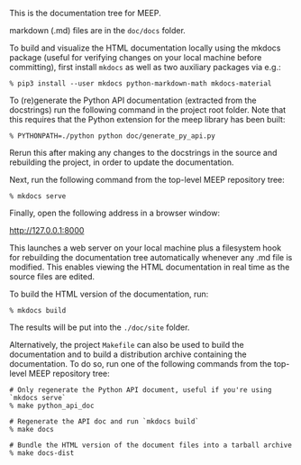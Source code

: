 This is the documentation tree for MEEP.

markdown (.md) files are in the `doc/docs` folder.

To build and visualize the HTML documentation locally using the mkdocs package
(useful for verifying changes on your local machine before committing), first
install `mkdocs` as well as two auxiliary packages via e.g.:

```
% pip3 install --user mkdocs python-markdown-math mkdocs-material
```

To (re)generate the Python API documentation (extracted from the docstrings)
run the following command in the project root folder. Note that this requires
that the Python extension for the meep library has been built:

```
% PYTHONPATH=./python python doc/generate_py_api.py
```

Rerun this after making any changes to the docstrings in the source and
rebuilding the project, in order to update the documentation.

Next, run the following command from the top-level MEEP repository tree:

```
% mkdocs serve
```

Finally, open the following address in a browser window:

http://127.0.0.1:8000

This launches a web server on your local machine plus a filesystem hook for
rebuilding the documentation tree automatically whenever any .md file is
modified. This enables viewing the HTML documentation in real time as the
source files are edited.

To build the HTML version of the documentation, run:

```
% mkdocs build
```

The results will be put into the `./doc/site` folder.

Alternatively, the project `Makefile` can also be used to build the
documentation and to build a distribution archive containing the
documentation. To do so, run one of the following commands from the
top-level MEEP repository tree:

```
# Only regenerate the Python API document, useful if you're using `mkdocs serve`
% make python_api_doc

# Regenerate the API doc and run `mkdocs build`
% make docs

# Bundle the HTML version of the document files into a tarball archive
% make docs-dist
```
